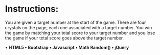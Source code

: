 # **Instructions:**
You are given a target number at the start of the game. 
There are four crystals on the page, each one associated with a target number. 
You win the game by matching your total score to your target number and you lose the game if your total score goes above the target number.

•	**HTML5
•	Bootstrap
•	Javascript
•	Math Random() 
•	jQuery**

